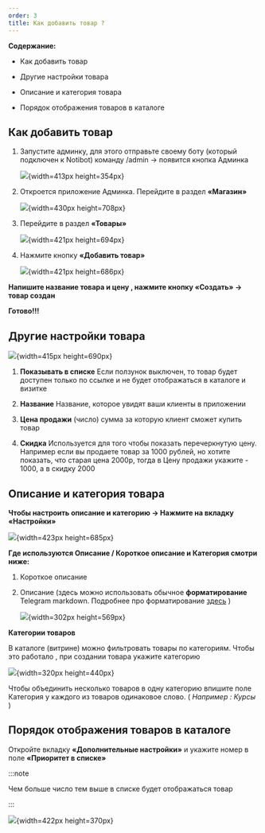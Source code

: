```yaml
---
order: 3
title: Как добавить товар ?
---
```


**Содержание:**

-  Как добавить товар

-  Другие настройки товара

-  Описание и категория товара

-  Порядок отображения товаров в каталоге

## Как добавить товар

1. Запустите админку, для этого отправьте своему боту (который подключен к Notibot) команду /admin -> появится кнопка Админка

   ![](./_index-3.jpeg){width=413px height=354px}

2. Откроется приложение Админка. Перейдите в раздел **«Магазин»**

   ![](./_index.jpeg){width=430px height=708px}

3. Перейдите в раздел **«Товары»**

   ![](./_index-2.jpeg){width=421px height=694px}

4. Нажмите кнопку **«Добавить товар»**

   ![](./_index-4.jpeg){width=421px height=686px}

**Напишите название товара и цену , нажмите кнопку «Создать» -> товар создан**

**Готово!!!**

## **Другие настройки товара**



![](./_index-5.jpeg){width=415px height=690px}

1. **Показывать в списке** Если ползунок выключен, то товар будет доступен только по ссылке и не будет отображаться в каталоге и визитке

2. **Название** Название, которое увидят ваши клиенты в приложении

3. **Цена продажи** (число) сумма за которую клиент сможет купить товар

4. **Скидка** Используется для того чтобы показать перечеркнутую цену. Например если вы продаете товар за 1000 рублей, но хотите показать, что старая цена 2000р, тогда в Цену продажи укажите - 1000, а в скидку 2000

## **Описание и категория товара**

**Чтобы настроить описание и категорию -> Нажмите на вкладку «Настройки»**

![](./_index-6.jpeg){width=423px height=685px}

**Где используются Описание / Короткое описание и Категория смотри ниже:**

1. Короткое описание

2. Описание (здесь можно использовать обычное **форматирование** Telegram markdown. Подробнее про форматирование [здесь](https://markdown-editor.andona.click/) )

   ![](./_index-7.jpeg){width=302px height=569px}

**Категории товаров**

В каталоге (витрине) можно фильтровать товары по категориям. Чтобы это работало , при создании товара укажите категорию

![](./_index-8.jpeg){width=320px height=440px}

Чтобы объединить несколько товаров в одну категорию впишите поле Категория у каждого из товаров одинаковое слово. ( *Например : Курсы* )

## **Порядок отображения товаров в каталоге**

Откройте вкладку **«Дополнительные настройки»** и укажите номер в поле **«Приоритет в списке»**

:::note 

Чем больше число тем выше в списке будет отображаться товар

:::

![](./_index-9.jpeg){width=422px height=370px}